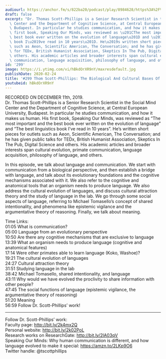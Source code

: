 ```yaml
---
audiourl: https://anchor.fm/s/822ba20/podcast/play/8984628/https%3A%2F%2Fd3ctxlq1ktw2nl.cloudfront.net%2Fproduction%2F2019-11-13%2F38453697-44100-2-406a801b5c62e.m4a
draft: false
excerpt: "Dr. Thomas Scott-Phillips is a Senior Research Scientist in the Social Mind\
  \ Center and the Department of Cognitive Science, at Central European University,\
  \ Budapest. In particular he studies communication, and how it makes us human. His\
  \ first book, Speaking Our Minds, was reviewed as \u201CThe most important and the\
  \ best book ever written on the evolution of language\u201D and \u201CThe best linguistics\
  \ book I\u2019ve read in 10 years\u201D. He\u2019s written short pieces for outlets\
  \ such as Aeon, Scientific American, The Conversation; and he has given public talks\
  \ for TEDx, British Humanist Association, Skeptics In The Pub, Digital Science and\
  \ others. His academic articles and broader interests span cultural evolution, primate\
  \ communication, language acquisition, philosophy of language, and others."
id: '299'
image: https://i.ytimg.com/vi/hBkdOrXR9nY/maxresdefault.jpg
publishDate: 2020-02-24
title: '#299 Thom Scott-Phillips: The Biological And Cultural Bases Of Language'
youtubeid: hBkdOrXR9nY
---
```

<div class="timelinks">

RECORDED ON DECEMBER 11th, 2019.  
Dr. Thomas Scott-Phillips is a Senior Research Scientist in the Social Mind Center and the Department of Cognitive Science, at Central European University, Budapest. In particular he studies communication, and how it makes us human. His first book, Speaking Our Minds, was reviewed as “The most important and the best book ever written on the evolution of language” and “The best linguistics book I’ve read in 10 years”. He’s written short pieces for outlets such as Aeon, Scientific American, The Conversation; and he has given public talks for TEDx, British Humanist Association, Skeptics In The Pub, Digital Science and others. His academic articles and broader interests span cultural evolution, primate communication, language acquisition, philosophy of language, and others.

In this episode, we talk about language and communication. We start with communication from a biological perspective, and then establish a bridge with language, and talk about its evolutionary foundations and the cognitive mechanisms associated with it. We also refer to the cognitive and anatomical tools that an organism needs to produce language. We also address the cultural evolution of languages, and discuss cultural attraction theory and the study of language in the lab. We go through some social aspects of language, referring to Michael Tomasello’s concept of shared intentionality, and phenomena like epistemic vigilance and the argumentative theory of reasoning. Finally, we talk about meaning.



Time Links:  
<time>01:05</time> What is communication?   
<time>05:00</time> Language from an evolutionary perspective  
<time>10:50</time> Are there any cognitive mechanisms that are exclusive to language   
<time>13:39</time> What an organism needs to produce language (cognitive and anatomical features)  
<time>17:14</time> Were other primates able to learn language (Koko, Washoe)?  
<time>19:21</time> The cultural evolution of languages  
<time>24:27</time> Cultural attraction theory  
<time>31:51</time> Studying language in the lab  
<time>38:42</time> Michael Tomasello, shared intentionality, and language  
<time>43:11</time> Why would we have evolved the proclivity to share information with other people?  
<time>47:45</time> The social functions of language (epistemic vigilance, the argumentative theory of reasoning)  
<time>51:20</time> Meaning  
<time>56:59</time> Follow Dr. Scott-Phillips’ work!

---

Follow Dr. Scott-Phillips’ work:  
Faculty page: http://bit.ly/2k4mx2Q  
Personal website: http://bit.ly/2k02PoL  
Research works on ResearchGate: http://bit.ly/2lA03qV  
Speaking Our Minds: Why human communication is different, and how language evolved to make it special: https://amzn.to/2LKp9O6  
Twitter handle: @tscottphillips
</div>

